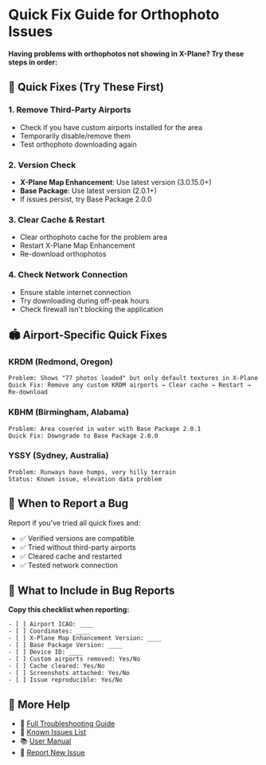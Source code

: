 # Quick Fix Guide for Orthophoto Issues

**Having problems with orthophotos not showing in X-Plane? Try these steps in order:**

## 🔧 Quick Fixes (Try These First)

### 1. Remove Third-Party Airports
- Check if you have custom airports installed for the area
- Temporarily disable/remove them
- Test orthophoto downloading again

### 2. Version Check
- **X-Plane Map Enhancement**: Use latest version (3.0.15.0+)
- **Base Package**: Use latest version (2.0.1+)
- If issues persist, try Base Package 2.0.0

### 3. Clear Cache & Restart
- Clear orthophoto cache for the problem area
- Restart X-Plane Map Enhancement
- Re-download orthophotos

### 4. Check Network Connection
- Ensure stable internet connection
- Try downloading during off-peak hours
- Check firewall isn't blocking the application

## 🏟️ Airport-Specific Quick Fixes

### KRDM (Redmond, Oregon)
```
Problem: Shows "77 photos loaded" but only default textures in X-Plane
Quick Fix: Remove any custom KRDM airports → Clear cache → Restart → Re-download
```

### KBHM (Birmingham, Alabama)  
```
Problem: Area covered in water with Base Package 2.0.1
Quick Fix: Downgrade to Base Package 2.0.0
```

### YSSY (Sydney, Australia)
```
Problem: Runways have humps, very hilly terrain
Status: Known issue, elevation data problem
```

## 🚨 When to Report a Bug

Report if you've tried all quick fixes and:
- ✅ Verified versions are compatible
- ✅ Tried without third-party airports
- ✅ Cleared cache and restarted
- ✅ Tested network connection

## 📝 What to Include in Bug Reports

**Copy this checklist when reporting:**

```
- [ ] Airport ICAO: ____
- [ ] Coordinates: ____
- [ ] X-Plane Map Enhancement Version: ____
- [ ] Base Package Version: ____
- [ ] Device ID: ____
- [ ] Custom airports removed: Yes/No
- [ ] Cache cleared: Yes/No
- [ ] Screenshots attached: Yes/No
- [ ] Issue reproducible: Yes/No
```

## 🔗 More Help

- 📖 [Full Troubleshooting Guide](TROUBLESHOOTING.md)
- 🐛 [Known Issues List](KNOWN_ISSUES.md)
- 📚 [User Manual](https://github.com/derekhe/xplane-map-enhancement-release/wiki/Manual-EN)
- 🎫 [Report New Issue](https://github.com/derekhe/xplane-map-enhancement-release/issues/new?template=bug_report.md)